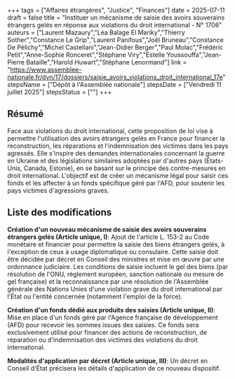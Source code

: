 +++
tags = ["Affaires étrangères", "Justice", "Finances"]
date = 2025-07-11
draft = false
title = "Instituer un mécanisme de saisie des avoirs souverains étrangers gelés en réponse aux violations du droit international - N° 1706"
auteurs = ["Laurent Mazaury","Léa Balage El Mariky","Thierry Sother","Constance Le Grip","Laurent Panifous","Joël Bruneau","Constance De Pélichy","Michel Castellani","Jean-Didier Berger","Paul Molac","Frédéric Petit","Anne-Sophie Ronceret","Stéphane Viry","Estelle Youssouffa","Jean-Pierre Bataille","Harold Huwart","Stéphane Lenormand"]
link = "https://www.assemblee-nationale.fr/dyn/17/dossiers/saisie_avoirs_violations_droit_international_17e"
stepsName = ["Dépôt à l'Assemblée nationale"]
stepsDate = ["Vendredi 11 juillet 2025"]
stepsStatus = [""]
+++

## Résumé

Face aux violations du droit international, cette proposition de loi vise à permettre l'utilisation des avoirs étrangers gelés en France pour financer la reconstruction, les réparations et l'indemnisation des victimes dans les pays agressés. Elle s'inspire des demandes internationales concernant la guerre en Ukraine et des législations similaires adoptées par d'autres pays (États-Unis, Canada, Estonie), en se basant sur le principe des contre-mesures en droit international. L'objectif est de créer un mécanisme légal pour saisir ces fonds et les affecter à un fonds spécifique géré par l'AFD, pour soutenir les pays victimes d'agressions graves.

## Liste des modifications

**Création d'un nouveau mécanisme de saisie des avoirs souverains étrangers gelés (Article unique, I)**: Ajout de l'article L. 153-2 au Code monétaire et financier pour permettre la saisie des biens étrangers gelés, à l'exception de ceux à usage diplomatique ou consulaire. Cette saisie doit être décidée par décret en Conseil des ministres et mise en œuvre par une ordonnance judiciaire. Les conditions de saisie incluent le gel des biens (par résolution de l'ONU, règlement européen, sanction nationale ou mesure de gel française) et la reconnaissance par une résolution de l'Assemblée générale des Nations Unies d'une violation grave du droit international par l'État ou l'entité concernée (notamment l'emploi de la force).

**Création d'un fonds dédié aux produits des saisies (Article unique, II)**: Mise en place d'un fonds géré par l'Agence française de développement (AFD) pour recevoir les sommes issues des saisies. Ce fonds sera exclusivement utilisé pour financer des actions de reconstruction, de réparation ou d'indemnisation des victimes des violations du droit international.

**Modalités d'application par décret (Article unique, III)**: Un décret en Conseil d'État précisera les détails d'application de ce nouveau dispositif.
